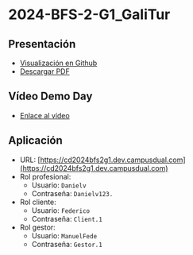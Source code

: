 # 2024-BFS-2-G1_GaliTur

## Presentación

- [Visualización en Github](https://github.com/CampusDual/2024-BFS-2-G1_GaliTour/blob/main/demo_day_slides/Galitur%20presentacion.pdf)
- [Descargar PDF](https://raw.github.com/CampusDual/2024-BFS-2-G1_GaliTour/main/demo_day_slides/Galitur%20presentacion.pdf)

## Vídeo Demo Day

- [Enlace al vídeo](https://www.youtube.com/watch?v=3-zS63Sqa2s)

## Aplicación

- URL: [https://cd2024bfs2g1.dev.campusdual.com](https://cd2024bfs2g1.dev.campusdual.com)
- Rol profesional:
  - Usuario: `Danielv`
  - Contraseña: `Danielv123.`
- Rol cliente:
  - Usuario: `Federico`
  - Contraseña: `Client.1`
- Rol gestor:
  - Usuario: `ManuelFede`
  - Contraseña: `Gestor.1`
